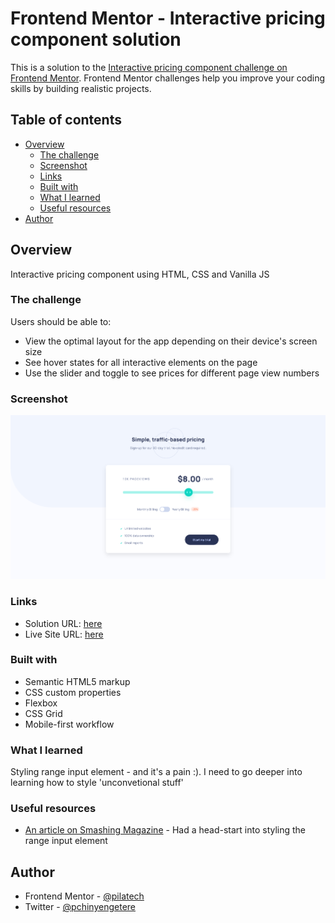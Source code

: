 # Frontend Mentor - Interactive pricing component solution

This is a solution to the [Interactive pricing component challenge on Frontend Mentor](https://www.frontendmentor.io/challenges/interactive-pricing-component-t0m8PIyY8). Frontend Mentor challenges help you improve your coding skills by building realistic projects. 

## Table of contents

- [Overview](#overview)
  - [The challenge](#the-challenge)
  - [Screenshot](#screenshot)
  - [Links](#links)
  - [Built with](#built-with)
  - [What I learned](#what-i-learned)
  - [Useful resources](#useful-resources)
- [Author](#author)

## Overview

Interactive pricing component using HTML, CSS and Vanilla JS

### The challenge

Users should be able to:

- View the optimal layout for the app depending on their device's screen size
- See hover states for all interactive elements on the page
- Use the slider and toggle to see prices for different page view numbers

### Screenshot

![](./screenshot.png)

### Links

- Solution URL: [here](https://github.com/pilatech/interactive-pricing-component-hub)
- Live Site URL: [here](https://interactive-pricing-component-by-pilate.netlify.app/)

### Built with

- Semantic HTML5 markup
- CSS custom properties
- Flexbox
- CSS Grid
- Mobile-first workflow

### What I learned

Styling range input element - and it's a pain :). I need to go deeper into learning how to style 'unconvetional stuff'

### Useful resources

- [An article on Smashing Magazine](https://www.smashingmagazine.com/2021/12/create-custom-range-input-consistent-browsers/) - Had a head-start into styling the range input element

## Author

- Frontend Mentor - [@pilatech](https://www.frontendmentor.io/profile/pilatech)
- Twitter - [@pchinyengetere](https://www.twitter.com/pchinyengetere)
